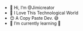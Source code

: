 - 👋 Hi, I’m @Jimicreator
- 👀 I Love This Technological World 
- 😊 A Copy Paste Dev. 😅
- 🌱 I’m currently learning 🤔


<!---
Jimicreator/Jimicreator is a ✨ Special ✨ repository because its `README.md` (this file) appears on your GitHub profile.
You can click the Preview link to take a look at your changes.
--->
